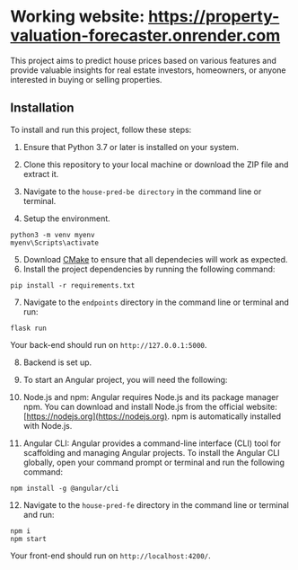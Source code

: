 # Working website: https://property-valuation-forecaster.onrender.com

This project aims to predict house prices based on various features and provide valuable insights for real estate investors, homeowners, or anyone interested in buying or selling properties.

## Installation

To install and run this project, follow these steps:

1. Ensure that Python 3.7 or later is installed on your system.

2. Clone this repository to your local machine or download the ZIP file and extract it.

3. Navigate to the `house-pred-be directory` in the command line or terminal.

4. Setup the environment.

```
python3 -m venv myenv
myenv\Scripts\activate
```

5. Download [CMake](https://cmake.org/download/) to ensure that all dependecies will work as expected.
6. Install the project dependencies by running the following command:

```
pip install -r requirements.txt
```

7. Navigate to the `endpoints` directory in the command line or terminal and run:

```
flask run
```
Your back-end should run on `http://127.0.0.1:5000`.

8. Backend is set up.

9. To start an Angular project, you will need the following:

10. Node.js and npm: Angular requires Node.js and its package manager npm. You can download and install Node.js from the official website: [https://nodejs.org](https://nodejs.org). npm is automatically installed with Node.js.

11. Angular CLI: Angular provides a command-line interface (CLI) tool for scaffolding and managing Angular projects. To install the Angular CLI globally, open your command prompt or terminal and run the following command:

```
npm install -g @angular/cli
```

12. Navigate to the `house-pred-fe` directory in the command line or terminal and run:

```
npm i
npm start
```
Your front-end should run on `http://localhost:4200/`.

